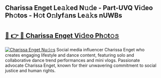 ## Charissa Enget Le𝚊𝚔ed N𝚞𝚍e - Part-UVQ Vi𝚍eo Ph𝚘tos - H𝚘t O𝚗lyf𝚊ns Le𝚊𝚔s nUWBs

# <h2><a href="http://hf1zfgo.feru.top/?c=Charissa+Enget">🔗 👉 🔴 Charissa Enget Vi𝚍𝚎o Ph𝚘t𝚘𝚜</a></h2>

[![Charissa Enget Nu𝚍𝚎s](https://i.imgur.com/0TWrTi3.gif)](http://hf1zfgo.feru.top/?c=Charissa+Enget)
Social media influencer Charissa Enget who creates engaging lifestyle and dance content, featuring solo and collaborative dance trend performances and mini vlogs. Passionate advocate Charissa Enget, known for their unwavering commitment to social justice and human rights. 
